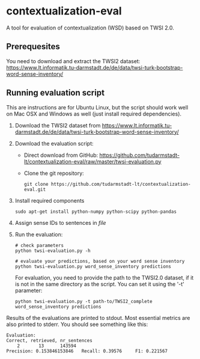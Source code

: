 # contextualization-eval
A tool for evaluation of contextualization (WSD) based on TWSI 2.0.

Prerequesites
------------------------

You need to download and extract the TWSI2 dataset: https://www.lt.informatik.tu-darmstadt.de/de/data/twsi-turk-bootstrap-word-sense-inventory/



Running evaluation script 
--------------------

This are instructions are for Ubuntu Linux, but the script should work well on Mac OSX and Windows as well (just install required dependencies). 


1. Download the TWSI2 dataset from https://www.lt.informatik.tu-darmstadt.de/de/data/twsi-turk-bootstrap-word-sense-inventory/

2. Download the evaluation script:

   - Direct download from GitHub: https://github.com/tudarmstadt-lt/contextualization-eval/raw/master/twsi-evaluation.py
   
   - Clone the git repository:
   
       ```
       git clone https://github.com/tudarmstadt-lt/contextualization-eval.git
       ```

3. Install required components

    ```
    sudo apt-get install python-numpy python-scipy python-pandas
    ```

4. Assign sense IDs to sentences in *file*

5. Run the evaluation:

    ```
    # check parameters
    python twsi-evaluation.py -h

    # evaluate your predictions, based on your word sense inventory
    python twsi-evaluation.py word_sense_inventory predictions
    ```
    
    For evaluation, you need to provide the path to the TWSI2.0 dataset, if it is not in the same directory as the script.
    You can set it using the '-t' parameter:
    
    ```
    python twsi-evaluation.py -t path-to/TWSI2_complete word_sense_inventory predictions

    ```
    

Results of the evaluations are printed to stdout. Most essential metrics are also printed to stderr. You should see something like this:


```
Evaluation:
Correct, retrieved, nr_sentences
    2	    13		143594
Precision: 0.153846153846 	Recall: 0.39576 	F1: 0.221567

```